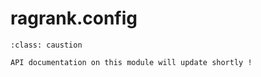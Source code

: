 # ragrank.config

```{admonition} Note
:class: caustion

API documentation on this module will update shortly !
```